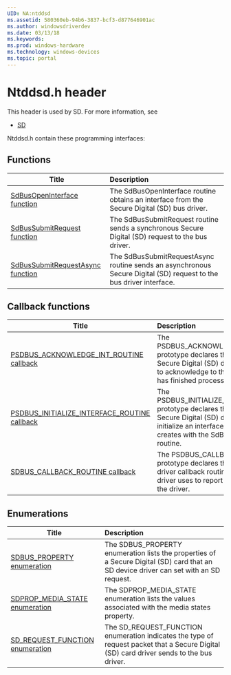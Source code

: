```yaml
---
UID: NA:ntddsd
ms.assetid: 580360eb-94b6-3837-bcf3-d877646901ac
ms.author: windowsdriverdev
ms.date: 03/13/18
ms.keywords: 
ms.prod: windows-hardware
ms.technology: windows-devices
ms.topic: portal
---
```


# Ntddsd.h header



This header is used by SD. For more information, see
- [SD](../_SD/index.md)

Ntddsd.h contain these programming interfaces:


## Functions

| Title   | Description   |
| ---- |:---- |
| [SdBusOpenInterface function](nf-ntddsd-sdbusopeninterface.md) | The SdBusOpenInterface routine obtains an interface from the Secure Digital (SD) bus driver. |
| [SdBusSubmitRequest function](nf-ntddsd-sdbussubmitrequest.md) | The SdBusSubmitRequest routine sends a synchronous Secure Digital (SD) request to the bus driver. |
| [SdBusSubmitRequestAsync function](nf-ntddsd-sdbussubmitrequestasync.md) | The SdBusSubmitRequestAsync routine sends an asynchronous Secure Digital (SD) request to the bus driver interface. |

## Callback functions

| Title   | Description   |
| ---- |:---- |
| [PSDBUS_ACKNOWLEDGE_INT_ROUTINE callback](nc-ntddsd-psdbus_acknowledge_int_routine.md) | The PSDBUS_ACKNOWLEDGE_INT_ROUTINE prototype declares the routine that a Secure Digital (SD) device driver must call to acknowledge to the bus driver that it has finished processing the interrupt. |
| [PSDBUS_INITIALIZE_INTERFACE_ROUTINE callback](nc-ntddsd-psdbus_initialize_interface_routine.md) | The PSDBUS_INITIALIZE_INTERFACE_ROUTINE prototype declares the routine that a Secure Digital (SD) device driver uses to initialize an interface instance that it creates with the SdBusOpenInterface routine. |
| [SDBUS_CALLBACK_ROUTINE callback](nc-ntddsd-sdbus_callback_routine.md) | The PSDBUS_CALLBACK_ROUTINE prototype declares the Secure Digital (SD) driver callback routine that the SD bus driver uses to report device interrupts to the driver. |

## Enumerations

| Title   | Description   |
| ---- |:---- |
| [SDBUS_PROPERTY enumeration](ne-ntddsd-sdbus_property.md) | The SDBUS_PROPERTY enumeration lists the properties of a Secure Digital (SD) card that an SD device driver can set with an SD request. |
| [SDPROP_MEDIA_STATE enumeration](ne-ntddsd-sdprop_media_state.md) | The SDPROP_MEDIA_STATE enumeration lists the values associated with the media states property. |
| [SD_REQUEST_FUNCTION enumeration](ne-ntddsd-sd_request_function.md) | The SD_REQUEST_FUNCTION enumeration indicates the type of request packet that a Secure Digital (SD) card driver sends to the bus driver. |
